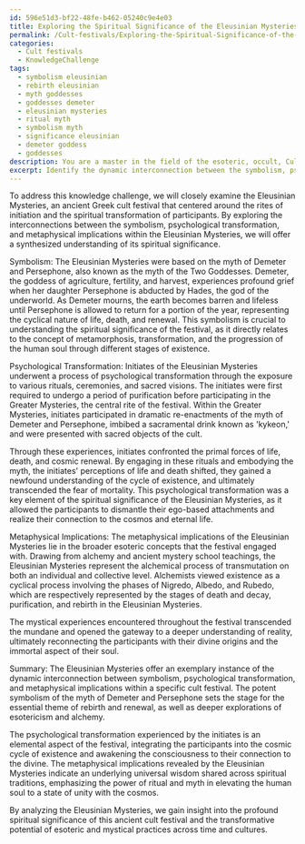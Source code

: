 ```yaml
---
id: 596e51d3-bf22-48fe-b462-05240c9e4e03
title: Exploring the Spiritual Significance of the Eleusinian Mysteries
permalink: /Cult-festivals/Exploring-the-Spiritual-Significance-of-the-Eleusinian-Mysteries/
categories:
  - Cult festivals
  - KnowledgeChallenge
tags:
  - symbolism eleusinian
  - rebirth eleusinian
  - myth goddesses
  - goddesses demeter
  - eleusinian mysteries
  - ritual myth
  - symbolism myth
  - significance eleusinian
  - demeter goddess
  - goddesses
description: You are a master in the field of the esoteric, occult, Cult festivals and Education. You are a writer of tests, challenges, books and deep knowledge on Cult festivals for initiates and students to gain deep insights and understanding from. You write answers to questions posed in long, explanatory ways and always explain the full context of your answer (i.e., related concepts, formulas, examples, or history), as well as the step-by-step thinking process you take to answer the challenges. Be rigorous and thorough, and summarize the key themes, ideas, and conclusions at the end.
excerpt: Identify the dynamic interconnection between the symbolism, psychological transformation, and metaphysical implications of a specific cult festival, drawing from aspects of esotericism, alchemy, and ancient mystery school teachings to offer a comprehensive synthesis of its spiritual significance.
---
```

To address this knowledge challenge, we will closely examine the Eleusinian Mysteries, an ancient Greek cult festival that centered around the rites of initiation and the spiritual transformation of participants. By exploring the interconnections between the symbolism, psychological transformation, and metaphysical implications within the Eleusinian Mysteries, we will offer a synthesized understanding of its spiritual significance.

Symbolism:
The Eleusinian Mysteries were based on the myth of Demeter and Persephone, also known as the myth of the Two Goddesses. Demeter, the goddess of agriculture, fertility, and harvest, experiences profound grief when her daughter Persephone is abducted by Hades, the god of the underworld. As Demeter mourns, the earth becomes barren and lifeless until Persephone is allowed to return for a portion of the year, representing the cyclical nature of life, death, and renewal. This symbolism is crucial to understanding the spiritual significance of the festival, as it directly relates to the concept of metamorphosis, transformation, and the progression of the human soul through different stages of existence.

Psychological Transformation:
Initiates of the Eleusinian Mysteries underwent a process of psychological transformation through the exposure to various rituals, ceremonies, and sacred visions. The initiates were first required to undergo a period of purification before participating in the Greater Mysteries, the central rite of the festival. Within the Greater Mysteries, initiates participated in dramatic re-enactments of the myth of Demeter and Persephone, imbibed a sacramental drink known as 'kykeon,' and were presented with sacred objects of the cult.

Through these experiences, initiates confronted the primal forces of life, death, and cosmic renewal. By engaging in these rituals and embodying the myth, the initiates' perceptions of life and death shifted, they gained a newfound understanding of the cycle of existence, and ultimately transcended the fear of mortality. This psychological transformation was a key element of the spiritual significance of the Eleusinian Mysteries, as it allowed the participants to dismantle their ego-based attachments and realize their connection to the cosmos and eternal life.

Metaphysical Implications:
The metaphysical implications of the Eleusinian Mysteries lie in the broader esoteric concepts that the festival engaged with. Drawing from alchemy and ancient mystery school teachings, the Eleusinian Mysteries represent the alchemical process of transmutation on both an individual and collective level. Alchemists viewed existence as a cyclical process involving the phases of Nigredo, Albedo, and Rubedo, which are respectively represented by the stages of death and decay, purification, and rebirth in the Eleusinian Mysteries.

The mystical experiences encountered throughout the festival transcended the mundane and opened the gateway to a deeper understanding of reality, ultimately reconnecting the participants with their divine origins and the immortal aspect of their soul.

Summary:
The Eleusinian Mysteries offer an exemplary instance of the dynamic interconnection between symbolism, psychological transformation, and metaphysical implications within a specific cult festival. The potent symbolism of the myth of Demeter and Persephone sets the stage for the essential theme of rebirth and renewal, as well as deeper explorations of esotericism and alchemy.

The psychological transformation experienced by the initiates is an elemental aspect of the festival, integrating the participants into the cosmic cycle of existence and awakening the consciousness to their connection to the divine. The metaphysical implications revealed by the Eleusinian Mysteries indicate an underlying universal wisdom shared across spiritual traditions, emphasizing the power of ritual and myth in elevating the human soul to a state of unity with the cosmos.

By analyzing the Eleusinian Mysteries, we gain insight into the profound spiritual significance of this ancient cult festival and the transformative potential of esoteric and mystical practices across time and cultures.
